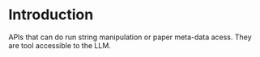 # Introduction
APIs that can do run string manipulation or paper meta-data acess. They are tool accessible to the LLM.